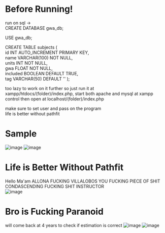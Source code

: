 # Before Running!
run on sql ->  
CREATE DATABASE gwa_db;  

USE gwa_db;  

CREATE TABLE subjects (  
    id INT AUTO_INCREMENT PRIMARY KEY,  
    name VARCHAR(100) NOT NULL,  
    units INT NOT NULL,  
    gwa FLOAT NOT NULL,  
    included BOOLEAN DEFAULT TRUE,  
    tag VARCHAR(50) DEFAULT ''
);  

too lazy to work on it further so just run it at xampp/htdocs/(folder)/index.php, start both apache and mysql at xampp control then open at localhost/(folder)/index.php

make sure to set user and pass on the program  
life is better without pathfit

# Sample
![image](https://github.com/user-attachments/assets/87a1888d-5532-48ba-a464-44fcea24ec75)
![image](https://github.com/user-attachments/assets/0ab54f6c-5290-40c7-81c6-e3465bd37a53)


# Life is Better Without Pathfit  
Hello Ma'am ALLONA FUCKING VILLALOBOS YOU FUCKING PIECE OF SHIT CONDASCENDING FUCKING SHIT INSTRUCTOR  
![image](https://github.com/user-attachments/assets/c93dac09-6994-4db1-9bab-2fb1f78454b0)

# Bro is Fucking Paranoid
will come back at 4 years to check if estimation is correct
![image](https://github.com/user-attachments/assets/33aa226a-10aa-4363-b874-503bc47893d7)
![image](https://github.com/user-attachments/assets/fb10cb69-6649-43a7-8c6c-813e4bb40c1f)



